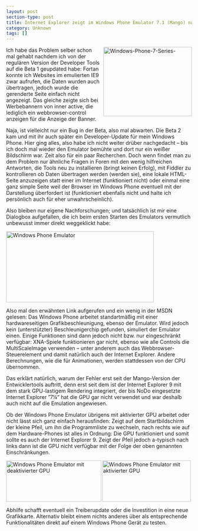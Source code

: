 ```yaml
---
layout: post
section-type: post
title: Internet Explorer zeigt im Windows Phone Emulator 7.1 (Mango) nur eine leere Seite an
category: Unknown
tags: []
---
```

<p><img style="background-image: none; border-bottom: 0px; border-left: 0px; margin: 0px 0px 0px 10px; padding-left: 0px; padding-right: 0px; display: inline; float: right; border-top: 0px; border-right: 0px; padding-top: 0px" title="Windows-Phone-7-Series-" border="0" alt="Windows-Phone-7-Series-" align="right" src="http://anheledirwp.blob.core.windows.net/wordpress/2011/08/Windows-Phone-7-Series-.jpg" width="240" height="188" />Ich habe das Problem selber schon mal gehabt nachdem ich von der regulären Version der Developer Tools auf die Beta 1 geupdated habe: Fortan konnte ich Websites im emulierten IE9 zwar aufrufen, die Daten wurden auch übertragen, jedoch wurde die gerenderte Seite einfach nicht angezeigt. Das gleiche zeigte sich bei Werbebannern von inner active, die lediglich ein webbrowser-control anzeigen für die Anzeige der Banner.</p>  <p>Naja, ist vielleicht nur ein Bug in der Beta, also mal abwarten. Die Beta 2 kam und mit ihr auch später ein Developer-Update für mein Windows Phone. Hier ging alles, also habe ich nicht weiter drüber nachgedacht – bis ich doch mal wieder den Emulator bemühte und dort nur ein weißer Bildschirm war. Zeit also für ein paar Recherchen. Doch wenn findet man zu dem Problem nur ähnliche Fragen in Foren mit den wenig hilfreichen Antworten, die Tools neu zu installieren (bringt keinen Erfolg), mit Fiddler zu kontrollieren ob Daten übertragen werden (werden sie), eine lokale HTML-Seite anzuzeigen statt einer im Internet (funktioniert nicht) oder einmal eine ganz simple Seite weil der Browser im Windows Phone eventuell mit der Darstellung überfordert ist (funktioniert ebenfalls nicht und halte ich persönlich auch für eher unwahrscheinlich).</p>  <p>Also bleiben nur eigene Nachforschungen; und tatsächlich ist mir eine Dialogbox aufgefallen, die ich beim ersten Starten des Emulators vermutlich unbewusst immer direkt weggeklickt habe:</p>  <p><img style="background-image: none; border-bottom: 0px; border-left: 0px; padding-left: 0px; padding-right: 0px; display: inline; border-top: 0px; border-right: 0px; padding-top: 0px" title="Fehlermeldung beim Starten wenn die Grafikkarte die Grafikbeschleunigung nicht unterstützt" border="0" alt="Windows Phone Emulator" src="http://anheledirwp.blob.core.windows.net/wordpress/2011/08/wp7_emulator_gpu_error.png" width="400" height="193" /></p>  <p>Also mal den erwähnten Link aufgerufen und ein wenig in der MSDN gelesen: Das Windows Phone arbeitet standartmäßig mit einer hardwareseitigen Grafikbeschleunigung, ebenso der Emulator. Wird jedoch kein (unterstützter) Beschleunigerchip gefunden, simuliert der Emulator einen. Einige Funktionen sind dann jedoch nicht bzw. nur eingeschränkt verfügbar: XNA-Spiele funktionieren gar nicht, ebenso wie alle Controls die MultiScaleImage verwenden – unter anderem auch das Webbrowser-Steuerelement und damit natürlich auch der Internet Explorer. Andere Berechnungen, wie die für Animationen, werden stattdessen von der CPU übernommen.</p>  <p>Das erklärt natürlich, warum der Fehler erst seit der Mango-Version der Entwicklertools auftritt, denn erst seit dem ist der Internet Explorer 9 mit dem stark GPU-lastigem Rendering integriert, der bis NoDo eingesetzte Internet Explorer ”7¼“ hat die GPU gar nicht verwendet und war deshalb auch nicht auf die Emulation angewiesen.</p>  <p>Ob der Windows Phone Emulator übrigens mit aktivierter GPU arbeitet oder nicht lässt sich ganz einfach herausfinden: Zeigt auf dem Startbildschirm der kleine Pfeil, um ihn die Programmliste zu wechseln, nach rechts wie auf dem Hardware-Phones ist alles in Ordnung: Die GPU funktioniert und somit sollte es auch der Internet Explorer 9. Zeigt der Pfeil jedoch a-typisch nach links dann ist die GPU nicht verfügbar mit der Folge der oben genannten Einschränkungen.</p>  <p><img style="background-image: none; border-bottom: 0px; border-left: 0px; padding-left: 0px; padding-right: 0px; display: inline; float: left; border-top: 0px; border-right: 0px; padding-top: 0px" title="" border="0" alt="Windows Phone Emulator mit deaktivierter GPU" align="left" src="http://anheledirwp.blob.core.windows.net/wordpress/2011/08/untitled.png" width="258" height="112" /></p>  <p><img style="background-image: none; border-bottom: 0px; border-left: 0px; padding-left: 0px; padding-right: 0px; display: inline; border-top: 0px; border-right: 0px; padding-top: 0px" title="" border="0" alt="Windows Phone Emulator mit aktivierter GPU" src="http://anheledirwp.blob.core.windows.net/wordpress/2011/08/untitled-2.png" width="240" height="112" /></p>  <p>Abhilfe schafft eventuell ein Treiberupdate oder die Investition in eine neue Grafikkarte. Alternativ bleibt einem nichts anderes über als entsprechende Funktionalitäten direkt auf einem Windows Phone Gerät zu testen.</p>